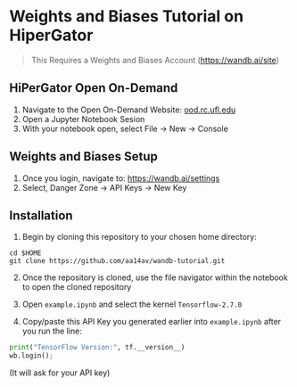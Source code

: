 # Weights and Biases Tutorial on HiperGator
>This Requires a Weights and Biases Account (https://wandb.ai/site)

## HiPerGator Open On-Demand
1. Navigate to the Open On-Demand Website: [ood.rc.ufl.edu](https://ood.rc.ufl.edu)
2. Open a Jupyter Notebook Sesion 
3. With your notebook open, select File -> New -> Console

## Weights and Biases Setup
1. Once you login, navigate to: https://wandb.ai/settings
2. Select, Danger Zone -> API Keys -> New Key

## Installation
1. Begin by cloning this repository to your chosen home directory:

```
cd $HOME
git clone https://github.com/aa14av/wandb-tutorial.git
```

2. Once the repository is cloned, use the file navigator within the notebook to open the cloned repository

3. Open `example.ipynb` and select the kernel `Tensorflow-2.7.0`
   
4. Copy/paste this API Key you generated earlier into `example.ipynb` after you run the line:
   
```python
print("TensorFlow Version:", tf.__version__)
wb.login(); 
```
(It will ask for your API key) 

